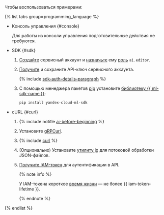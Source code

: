 Чтобы воспользоваться примерами:

{% list tabs group=programming_language %}

- Консоль управления {#console}

  Для работы из консоли управления подготовительные действия не требуются.

- SDK {#sdk}

  1. [Создайте](../../iam/operations/sa/create.md) сервисный аккаунт и [назначьте](../../iam/operations/sa/assign-role-for-sa.md) ему [роль](../../foundation-models/security/index.md#languageModels-user) `ai.editor`.
  1. [Получите](../../iam/operations/authentication/manage-api-keys.md#create-api-key) и сохраните API-ключ сервисного аккаунта.

      {% include [sdk-auth-details-paragraph](./sdk-auth-details-paragraph.md) %}
  1. С помощью менеджера пакетов [pip](https://pip.pypa.io/en/stable/) установите [библиотеку {{ ml-sdk-name }}](../../foundation-models/sdk/index.md):

      ```bash
      pip install yandex-cloud-ml-sdk
      ```

- cURL {#curl}

  1. {% include notitle [ai-before-beginning](./yandexgpt/ai-before-beginning.md) %}
  1. Установите [gRPCurl](https://github.com/fullstorydev/grpcurl).
  1. {% include [curl](../curl.md) %}
  1. (Опционально) Установите [утилиту jq](https://stedolan.github.io/jq/) для потоковой обработки JSON-файлов.
  1. [Получите IAM-токен](../../iam/operations/iam-token/create.md) для аутентификации в API.
  
     {% note info %}

     У IAM-токена короткое [время жизни](../../iam/concepts/authorization/iam-token.md#lifetime) — не более  {{ iam-token-lifetime }}.

     {% endnote %}
   
{% endlist %}